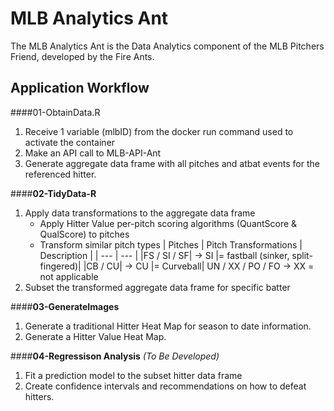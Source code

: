 # MLB Analytics Ant
The MLB Analytics Ant is the Data Analytics component of the MLB Pitchers Friend, developed by the Fire Ants.

## Application Workflow
####01-ObtainData.R

1. Receive 1 variable (mlbID) from the docker run command used to activate the container
2. Make an API call to MLB-API-Ant
3. Generate aggregate data frame with all pitches and atbat events for the referenced hitter.

####**02-TidyData-R**

1. Apply data transformations to the aggregate data frame
    - Apply Hitter Value per-pitch scoring algorithms (QuantScore & QualScore) to pitches
    - Transform similar pitch types
    | Pitches | Pitch Transformations | Description |
    | --- | --- |
    |FS / SI / SF| -> SI |= fastball (sinker, split-fingered)|
    |CB / CU| -> CU |= Curveball|
    UN / XX / PO / FO -> XX = not applicable
2. Subset the transformed aggregate data frame for specific batter

####**03-GenerateImages**

1. Generate a traditional Hitter Heat Map for season to date information.
2. Generate a Hitter Value Heat Map.

####**04-Regressison Analysis** *(To Be Developed)*

1. Fit a prediction model to the subset hitter data frame
2. Create confidence intervals and recommendations on how to defeat hitters.

